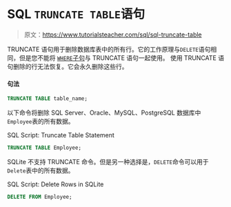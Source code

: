 # SQL `TRUNCATE TABLE`语句

> 原文：<https://www.tutorialsteacher.com/sql/sql-truncate-table>

TRUNCATE 语句用于删除数据库表中的所有行。它的工作原理与`DELETE`语句相同，但是您不能将 [`WHERE`子句](/sql/sql-where-clause)与 TRUNCATE 语句一起使用。 使用 TRUNCATE 语句删除的行无法恢复。它会永久删除这些行。

#### 句法

```sql
TRUNCATE TABLE table_name; 
```

以下命令将删除 SQL Server、Oracle、MySQL、PostgreSQL 数据库中`Employee`表的所有数据。

SQL Script: Truncate Table Statement 

```sql
TRUNCATE TABLE Employee; 
```

SQLite 不支持 TRUNCATE 命令。但是另一种选择是，`DELETE`命令可以用于`Delete`表中的所有数据。

SQL Script: Delete Rows in SQLite 

```sql
DELETE FROM Employee; 
```

